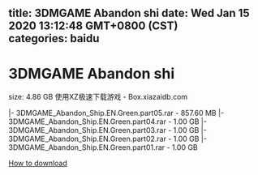 
title: 3DMGAME Abandon shi
date: Wed Jan 15 2020 13:12:48 GMT+0800 (CST)    
categories: baidu
---

# 3DMGAME Abandon shi
size: 4.86 GB
 使用XZ极速下载游戏 - Box.xiazaidb.com
 
|- 3DMGAME_Abandon_Ship.EN.Green.part05.rar - 857.60 MB
|- 3DMGAME_Abandon_Ship.EN.Green.part04.rar - 1.00 GB
|- 3DMGAME_Abandon_Ship.EN.Green.part03.rar - 1.00 GB
|- 3DMGAME_Abandon_Ship.EN.Green.part02.rar - 1.00 GB
|- 3DMGAME_Abandon_Ship.EN.Green.part01.rar - 1.00 GB

[How to download](https://bpcam.bemobtrk.com/go/2ceec3aa-1ca2-46d6-b9ff-aaa5c184517c?jno=191)
